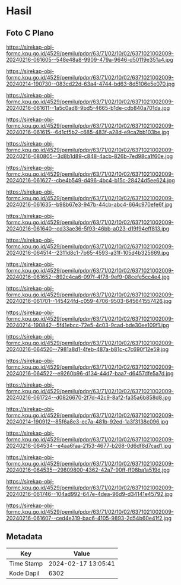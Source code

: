 # Hasil

## Foto C Plano

https://sirekap-obj-formc.kpu.go.id/4529/pemilu/pdpr/63/71/02/10/02/6371021002009-20240216-061605--548e48a8-9909-479a-9646-d50119e351a4.jpg

https://sirekap-obj-formc.kpu.go.id/4529/pemilu/pdpr/63/71/02/10/02/6371021002009-20240214-190730--083cd22d-63a4-4744-bd63-8d5106e5e070.jpg

https://sirekap-obj-formc.kpu.go.id/4529/pemilu/pdpr/63/71/02/10/02/6371021002009-20240216-061611--1a5c0ad8-9bd5-4665-b1de-cdb840a701da.jpg

https://sirekap-obj-formc.kpu.go.id/4529/pemilu/pdpr/63/71/02/10/02/6371021002009-20240216-061615--6d1cf5b2-c685-483f-a28d-e9ca2bb103be.jpg

https://sirekap-obj-formc.kpu.go.id/4529/pemilu/pdpr/63/71/02/10/02/6371021002009-20240216-080805--3d8b1d89-c848-4acb-826b-7ed98ca1f60e.jpg

https://sirekap-obj-formc.kpu.go.id/4529/pemilu/pdpr/63/71/02/10/02/6371021002009-20240216-061627--cbe4b549-d496-4bc4-b15c-28424d5ee624.jpg

https://sirekap-obj-formc.kpu.go.id/4529/pemilu/pdpr/63/71/02/10/02/6371021002009-20240216-061635--b98b67e3-947b-44cb-abc4-664c970efe6f.jpg

https://sirekap-obj-formc.kpu.go.id/4529/pemilu/pdpr/63/71/02/10/02/6371021002009-20240216-061640--cd33ae36-5f93-46bb-a023-d19f94eff813.jpg

https://sirekap-obj-formc.kpu.go.id/4529/pemilu/pdpr/63/71/02/10/02/6371021002009-20240216-064514--2311d8c1-7b65-4593-a31f-105d4b325669.jpg

https://sirekap-obj-formc.kpu.go.id/4529/pemilu/pdpr/63/71/02/10/02/6371021002009-20240216-061652--892c4ca6-097f-4f78-9ef9-08cefe5cc4e4.jpg

https://sirekap-obj-formc.kpu.go.id/4529/pemilu/pdpr/63/71/02/10/02/6371021002009-20240216-061701--145424fd-c059-4706-9503-645641557426.jpg

https://sirekap-obj-formc.kpu.go.id/4529/pemilu/pdpr/63/71/02/10/02/6371021002009-20240214-190842--5f41ebcc-72e5-4c03-9cad-bde30ee109f1.jpg

https://sirekap-obj-formc.kpu.go.id/4529/pemilu/pdpr/63/71/02/10/02/6371021002009-20240216-064520--7981a8d1-4feb-487a-b81c-c7c690f12e59.jpg

https://sirekap-obj-formc.kpu.go.id/4529/pemilu/pdpr/63/71/02/10/02/6371021002009-20240216-064522--e9260b96-d134-44d7-baa7-d6457dfe5a7d.jpg

https://sirekap-obj-formc.kpu.go.id/4529/pemilu/pdpr/63/71/02/10/02/6371021002009-20240216-061724--d0826670-2f7d-42c9-8af2-fa35a6b858d8.jpg

https://sirekap-obj-formc.kpu.go.id/4529/pemilu/pdpr/63/71/02/10/02/6371021002009-20240214-190912--85f6a8e3-ec7a-481b-92ed-1a3f3138c096.jpg

https://sirekap-obj-formc.kpu.go.id/4529/pemilu/pdpr/63/71/02/10/02/6371021002009-20240216-064534--e4aa6faa-2153-4677-b268-0d6df8d7cad1.jpg

https://sirekap-obj-formc.kpu.go.id/4529/pemilu/pdpr/63/71/02/10/02/6371021002009-20240216-064535--29809800-4362-42a7-90ff-ff08ba1a519d.jpg

https://sirekap-obj-formc.kpu.go.id/4529/pemilu/pdpr/63/71/02/10/02/6371021002009-20240216-061746--104ad992-647e-4dea-96d9-d34141e45792.jpg

https://sirekap-obj-formc.kpu.go.id/4529/pemilu/pdpr/63/71/02/10/02/6371021002009-20240216-061607--ced4e319-bac6-4105-9893-2d54b60e41f2.jpg


## Metadata

| Key        | Value               |
| ---------- | ------------------- |
| Time Stamp | 2024-02-17 13:05:41 |
| Kode Dapil | 6302                |



